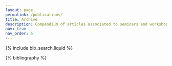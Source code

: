 ```yaml
---
layout: page
permalink: /publications/
title: Archive
description: Compendium of articles associated to seminars and workshops over the years.
nav: true
nav_order: 5
---
```


<!-- _pages/publications.md -->

<!-- Bibsearch Feature -->

{% include bib_search.liquid %}

<div class="Archive">

{% bibliography %}

</div>
